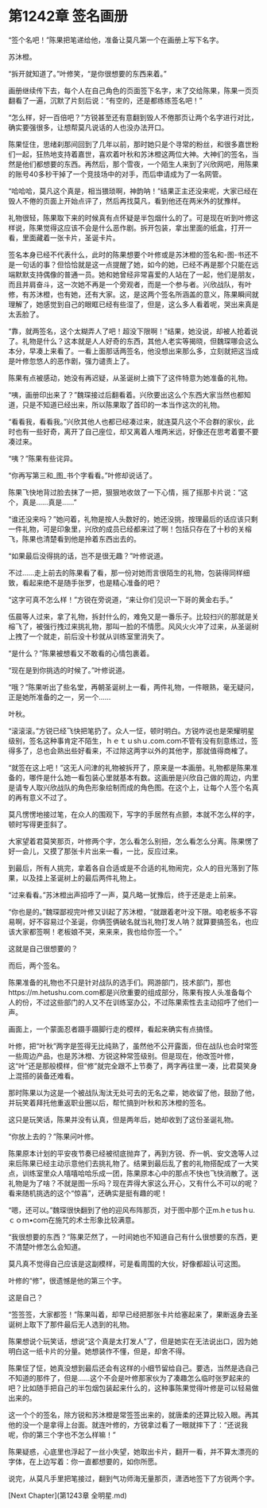# 第1242章 签名画册

“签个名吧！”陈果把笔递给他，准备让莫凡第一个在画册上写下名字。

苏沐橙。

“拆开就知道了。”叶修笑，“是你很想要的东西来着。”

画册继续传下去，每个人在自己角色的页面签下名字，末了交给陈果，陈果一页页翻看了一遍，沉默了片刻后说：“有空的，还是都练练签名吧！”

“怎么样，好一百倍吧？”方锐甚至还有意翻到毁人不倦那页让两个名字进行对比，确实要强很多，让想帮莫凡说话的人也没办法开口。

陈果怔住，思绪刹那间回到了几年以前，那时她只是个寻常的粉丝，和很多嘉世粉们一起，狂热地支持着嘉世，喜欢着叶秋和苏沐橙这两位大神。大神们的签名，当然是他们都想要的东西。再然后，那个雪夜，一个陌生人来到了兴欣网吧，用陈果的账号40多秒干掉了一个竞技场中的对手，而后申请成为了一名网管。

“哈哈哈，莫凡这个真是，相当猥琐啊，神韵呐！”结果正主还没来呢，大家已经在毁人不倦的页面上开始点评了，然后再找莫凡，看到他还在两米外的犹豫样。

礼物很轻，陈果取下来的时候真有点怀疑是半包烟什么的了。可是现在听到叶修这样说，陈果觉得这应该不会是什么恶作剧。拆开包装，拿出里面的纸盒，打开一看，里面藏着一张卡片，圣诞卡片。

签名本身已经不代表什么，此时的陈果想要个叶修或是苏沐橙的签名和-图-书还不是一句话的事？但恰恰就是这一点提醒了她，如今的她，已经不再是那个只能在远端默默支持偶像的普通一员。她和她曾经非常喜爱的人站在了一起，他们是朋友，而且并肩奋斗，这一次她不再是一个旁观者，而是一个参与者。兴欣战队，有叶修，有苏沐橙，也有她，还有大家。这，是这两个签名所涵盖的意义，陈果瞬间就理解了，她感觉到自己的眼眶已经有些湿了，但是，这么多人看着呢，哭出来真是太丢脸了。

“靠，就两签名，这个太糊弄人了吧！超没下限啊！”结果，她没说，却被人抢着说了。礼物是什么？这本就是人人好奇的东西，其他人老实等揭晓，但魏琛哪会这么本分，早凑上来看了。一看上面那话两签名，他没想出来那么多，立刻就把这当成是叶修忽悠人的恶作剧，强力谴责上了。

陈果有点被感动，她没有再迟疑，从圣诞树上摘下了这件特意为她准备的礼物。

“咦，画册印出来了？”魏琛接过后翻看着。兴欣要出这么个东西大家当然也都知道，只是不知道已经出来，所以陈果取了首印的一本当作这次的礼物。

“看看我，看看我。”兴欣其他人也都已经凑过来，就连莫凡这个不合群的家伙，此时也有一些好奇，离开了自己座位，却又离着人堆两米远，好像还在思考着要不要凑过来。

“咦？”陈果有些诧异。

“你再写第三和_图_书个字看看。”叶修却说话了。

陈果飞快地背过脸去抹了一把，狠狠地收敛了一下心情，摇了摇那卡片说：“这个，真是……真是……”

“谁还没来吗？”她问着，礼物是按人头数好的，她还没挑，按理最后的话应该只剩一件礼物，可是印象里，兴欣的成员已经都来过了啊！包括只存在了十秒的关榕飞，陈果也清楚看到他是拎着东西出去的。

“如果最后没得挑的话，岂不是很无趣？”叶修说道。

不过……走上前去的陈果看了看，那一份对她而言很陌生的礼物，包装得同样细致，看起来绝不是随手张罗，也是精心准备的吧？

“这字可真不怎么样！”方锐在旁说道，“来让你们见识一下哥的黄金右手。”

伍晨等人过来，拿了礼物，拆封什么的，难免又是一番乐子。比较扫兴的那就是关榕飞了，被强行拽过来挑礼物，那叫一脸的不情愿。风风火火冲了过来，从圣诞树上拽了一个就走，前后没十秒就从训练室里消失了。

“是什么？”陈果被想看又不敢看的心情包裹着。

“现在是到你挑选的时候了。”叶修说道。

“哦？”陈果听出了些名堂，再朝圣诞树上一看，两件礼物，一件眼熟，毫无疑问，正是她所准备的之一，另一个……

叶秋。

“滚滚滚。”方锐已经飞快把笔扔了。众人一怔，顿时明白。方锐咋说也是荣耀明星级别，签名这种事肯定不陌生，ｈｅｔｕshｕ.com.coｍ不管有没有刻意练过，签得多了，总也会熟出些好看来，不过除这两字以外的其他字，那就值得商榷了。

“就签在这上吧！”这无人问津的礼物被拆开了，原来是一本画册。礼物都是陈果准备的，哪件是什么她一看包装心里就基本有数。这画册是兴欣自己做的周边，内里是请专人取兴欣战队的角色形象绘制而成的角色图。在这个上，让每个人签个名真的再有意义不过了。

莫凡愣愣地接过笔，在众人的围观下，写字的手居然有点颤，本就不怎么样的字，顿时写得更歪斜了。

大家望着君莫笑那页，叶修两个字，怎么看怎么别扭，怎么看怎么分离。陈果愣了好一会儿，又摸了那张卡片出来一看，一比，反应过来。

到最后，所有人挑完，拿着各自合适或是不合适的礼物闹完，众人的目光落到了陈果，以及挂上圣诞树上的最后两件礼物上。

“过来看看。”苏沐橙出声招呼了一声，莫凡略一犹豫后，终于还是走上前来。

“你也是的。”魏琛鄙视完叶修又训起了苏沐橙，“就跟着老叶没下限。咱老板多不容易啊，好不容易过个圣诞，你俩签俩破名就当礼物打发人呐？就算要搞签名，也应该大家都签啊！老板娘不哭，来来来，我也给你签一个。”

这就是自己很想要的？

而后，两个签名。

陈果准备的礼物也不只是针对战队的选手们。网游部门，技术部门，那也https://m.hetushu.com.com都是兴欣重要的组成部分，陈果有按人头准备每个人的份，不过这些部门的人又不在训练室办公，不过陈果索性去主动招呼了他们一声。

画面上，一个蒙面忍者蹑手蹑脚行走的模样，看起来确实有点搞怪。

叶修，把“叶秋”两字是签得无比纯熟了，虽然他不公开露面，但在战队也会时常签一些周边产品，也是苏沐橙、方锐这种常签级别。但是现在，他改签叶修，这“叶”还是那般模样，但“修”就完全跟不上节奏了，两字再往里一凑，比君莫笑身上混搭的装备还难看。

那时陈果以为这是一个被战队淘汰无处可去的无名之辈，她收留了他，鼓励了他，并玩笑着拜托他重返职业圈以后，帮忙搞到叶秋和苏沐橙的签名。

这只是玩笑话，陈果并没有认真，但是两年后，她却收到了这份圣诞礼物。

“你放上去的？”陈果问叶修。

陈果原本计划的平安夜节奏已经被彻底抛弃了，再到方锐、乔一帆、安文逸等人过来后陈果已经主动示意他们去挑礼物了。结果到最后乱了套的礼物搭配成了一大笑点，训练室里众人嘻嘻哈哈乐成一团，陈果原本心中的那点不快也飞快消散了。送礼物是为了啥？不就是图一乐吗？现在弄得大家这么开心，又有什么不可以的呢？看来随机挑选的这个“惊喜”，还确实是挺有趣的呢！

“嗯，还可以。”魏琛很快翻到了他的迎风布阵那页，对于图中那个正m.hｅtusｈu.ｃｏｍ•coｍ在施咒的术士形象比较满意。

“我很想要的东西？”陈果茫然了，一时间她也不知道自己有什么很想要的东西，更不清楚叶修怎么会知道。

莫凡真不觉得自己应该是这副模样，可是看周围的大伙，好像都超认可这图。

叶修的“修”，很遗憾是他的第三个字。

这是自己？

“签签签，大家都签！”陈果叫着，却早已经把那张卡片给塞起来了，果断返身去圣诞树上取下了那件最后无人选到的礼物。

陈果想说个玩笑话，想说“这个真是太打发人”了，但是她实在无法说出口，因为她明白这一纸卡片的分量。她想装作不懂，但是，却舍不得。

陈果怔了怔，她真没想到最后还会有这样的小细节留给自己。要选，当然是选自己不知道的那件了，但是……这个不会是叶修那家伙为了凑趣怎么临时张罗起来的吧？比如随手把自己的半包烟包装起来什么的，这种事陈果觉得叶修是可以轻易做出来的。

这一个个的签名，除方锐和苏沐橙是常签签出来的，就唐柔的还算比较入眼。再其他的没一个是拿得上台面。就连叶修的，方锐拿过看了一眼就摔下了：“还说我呢，你的第三个字也不怎么样嘛！”

陈果疑惑，心底里也浮起了一丝小失望，她取出卡片，翻开一看，并不算太漂亮的字体，在上边写着：你一直都想要的，如你所愿。

说完，从莫凡手里把笔接过，翻到气功师海无量那页，潇洒地签下了方锐两个字。



[Next Chapter](第1243章 全明星.md)